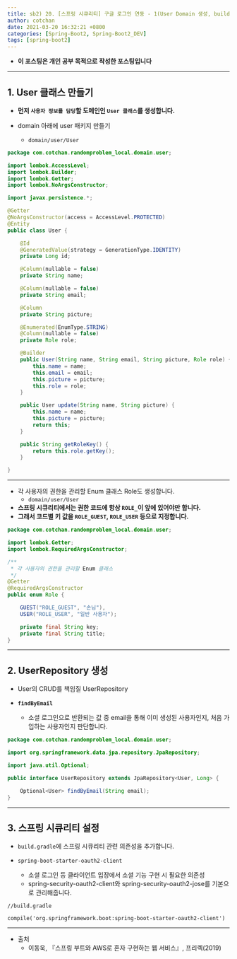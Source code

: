 ```yaml
---
title: sb2) 20. [스프링 시큐리티] 구글 로그인 연동 - 1(User Domain 생성, build.gradle 의존성 추가)
author: cotchan 
date: 2021-03-20 16:32:21 +0800 
categories: [Spring-Boot2, Spring-Boot2_DEV]
tags: [spring-boot2] 
---
```


+ **이 포스팅은 개인 공부 목적으로 작성한 포스팅입니다**

---

## 1. User 클래스 만들기

+ **먼저 `사용자 정보를 담당`할 도메인인 `User 클래스`를 생성합니다.**

+ domain 아래에 user 패키지 만들기
  + `domain/user/User`

```java
package com.cotchan.randomproblem_local.domain.user;

import lombok.AccessLevel;
import lombok.Builder;
import lombok.Getter;
import lombok.NoArgsConstructor;

import javax.persistence.*;

@Getter
@NoArgsConstructor(access = AccessLevel.PROTECTED)
@Entity
public class User {

    @Id
    @GeneratedValue(strategy = GenerationType.IDENTITY)
    private Long id;

    @Column(nullable = false)
    private String name;

    @Column(nullable = false)
    private String email;

    @Column
    private String picture;

    @Enumerated(EnumType.STRING)
    @Column(nullable = false)
    private Role role;

    @Builder
    public User(String name, String email, String picture, Role role) {
        this.name = name;
        this.email = email;
        this.picture = picture;
        this.role = role;
    }

    public User update(String name, String picture) {
        this.name = name;
        this.picture = picture;
        return this;
    }

    public String getRoleKey() {
        return this.role.getKey();
    }

}
```

---

+ 각 사용자의 권한을 관리할 Enum 클래스 Role도 생성합니다. 
  + `domain/user/User`
+ **스프링 시큐리티에서는 권한 코드에 항상 `ROLE_`이 앞에 있어야만 합니다.** 
+ **그래서 코드별 키 값을 `ROLE_GUEST`, `ROLE_USER` 등으로 지정합니다.**


```java
package com.cotchan.randomproblem_local.domain.user;

import lombok.Getter;
import lombok.RequiredArgsConstructor;

/**
 * 각 사용자의 권한을 관리할 Enum 클래스
 */
@Getter
@RequiredArgsConstructor
public enum Role {

    GUEST("ROLE_GUEST", "손님"),
    USER("ROLE_USER", "일반 사용자");

    private final String key;
    private final String title;
}
```

---

## 2. UserRepository 생성

+ User의 CRUD를 책임질 UserRepository

+ **`findByEmail`**
  + 소셜 로그인으로 반환되는 값 중 email을 통해 이미 생성된 사용자인지, 처음 가입하는 사용자인지 판단합니다.

```java
package com.cotchan.randomproblem_local.domain.user;

import org.springframework.data.jpa.repository.JpaRepository;

import java.util.Optional;

public interface UserRepository extends JpaRepository<User, Long> {

    Optional<User> findByEmail(String email);
}
```

---

## 3. 스프링 시큐리티 설정

+ `build.gradle`에 스프링 시큐리티 관련 의존성을 추가합니다.

+ `spring-boot-starter-oauth2-client`
  + 소셜 로그인 등 클라이언트 입장에서 소셜 기능 구현 시 필요한 의존성
  + spring-security-oauth2-client와 spring-security-oauth2-jose를 기본으로 관리해줍니다.

```
//build.gradle

compile('org.springframework.boot:spring-boot-starter-oauth2-client')
```

---

+ 출처
  + 이동욱, 『스프링 부트와 AWS로 혼자 구현하는 웹 서비스』, 프리렉(2019) 
